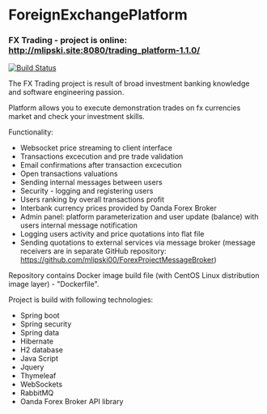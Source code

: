 # ForeignExchangePlatform
### FX Trading - project is online: http://mlipski.site:8080/trading_platform-1.1.0/

[![Build Status](https://travis-ci.com/mlipski00/ForeignExchangePlatform.svg?branch=Branch-without-message-broker)](https://travis-ci.com/mlipski00/ForeignExchangePlatform)


The FX Trading project is result of broad investment banking knowledge and software engineering passion.

Platform allows you to execute demonstration trades on fx currencies market and check your investment skills.

Functionality:
* Websocket price streaming to client interface
* Transactions excecution and pre trade validation
* Email confirmations after transaction excecution
* Open transactions valuations
* Sending internal messages between users
* Security - logging and registering users 
* Users ranking by overall transactions profit
* Interbank currency prices provided by Oanda Forex Broker
* Admin panel: platform parameterization and user update (balance) with users internal message notification
* Logging users activity and price quotations into flat file
* Sending quotations to external services via message broker (message receivers are in separate GitHub repository: https://github.com/mlipski00/ForexProjectMessageBroker)

Repository contains Docker image build file (with CentOS Linux distribution image layer) - "Dockerfile".

Project is build with following technologies:
* Spring boot
* Spring security
* Spring data
* Hibernate
* H2 database
* Java Script
* Jquery
* Thymeleaf
* WebSockets
* RabbitMQ
* Oanda Forex Broker API library

